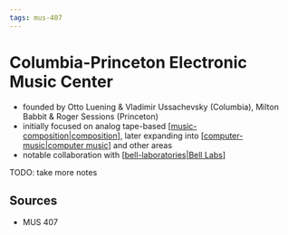 ```yaml
---
tags: mus-407
---
```


# Columbia-Princeton Electronic Music Center

- founded by Otto Luening & Vladimir Ussachevsky (Columbia), Milton Babbit & Roger Sessions (Princeton)
- initially focused on analog tape-based [[music-composition|composition]], later expanding into [[computer-music|computer music]] and other areas
- notable collaboration with [[bell-laboratories|Bell Labs]]

TODO: take more notes

## Sources

- MUS 407

[//begin]: # "Autogenerated link references for markdown compatibility"
[music-composition|composition]: music-composition "Music composition"
[computer-music|computer music]: computer-music "Computer Music"
[bell-laboratories|Bell Labs]: bell-laboratories "Bell Laboratories"
[//end]: # "Autogenerated link references"